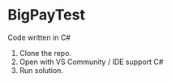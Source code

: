 # BigPayTest
Code written in C#

1. Clone the repo.
2. Open with VS Community / IDE support C#
3. Run solution.
